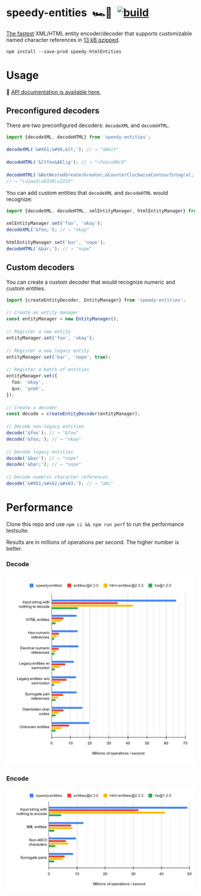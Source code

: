 # speedy-entities&ensp;🏎💨&ensp;[![build](https://github.com/smikhalevski/speedy-entities/actions/workflows/master.yml/badge.svg?branch=master&event=push)](https://github.com/smikhalevski/speedy-entities/actions/workflows/master.yml)

[The fastest](#performance) XML/HTML entity encoder/decoder that supports customizable named character references in
[13 kB gzipped](https://bundlephobia.com/package/speedy-entities).

```shell
npm install --save-prod speedy-htmlEntities
```

# Usage

🔎 [API documentation is available here.](https://smikhalevski.github.io/speedy-entities/)

## Preconfigured decoders

There are two preconfigured decoders: `decodeXML` and `decodeHTML`.

```ts
import {decodeXML, decodeHTML} from 'speedy-entities';

decodeXML('&#X61;&#98;&lt;'); // → "ab&lt"

decodeHTML('&ltfoo&AElig'); // → "<foo\u00c6"

decodeHTML('&NotNestedGreaterGreater;&CounterClockwiseContourIntegral;');
// → "\u2aa2\u0338\u2233"
```

You can add custom entities that `decodeXML` and `decodeHTML` would recognize:

```ts
import {decodeXML, decodeHTML, xmlEntityManager, htmlEntityManager} from 'speedy-entities';

xmlEntityManager.set('foo', 'okay');
decodeXML('&foo;'); // → "okay"

htmlEntityManager.set('bar', 'nope');
decodeHTML('&bar;'); // → "nope"
```

## Custom decoders

You can create a custom decoder that would recognize numeric and custom entities.

```ts
import {createEntityDecoder, EntityManager} from 'speedy-entities';

// Create an entity manager
const entityManager = new EntityManager();

// Register a new entity
entityManager.set('foo', 'okay');

// Register a new legacy entity
entityManager.set('bar', 'nope', true);

// Register a batch of entities
entityManager.set({
  foo: 'okay',
  qux: 'yeah',
});

// Create a decoder
const decode = createEntityDecoder(entityManager);

// Decode non-legacy entities
decode('&foo'); // → "&foo"
decode('&foo;'); // → "okay"

// Decode legacy entities
decode('&bar'); // → "nope"
decode('&bar;'); // → "nope"

// Decode numeric character references
decode('&#X61;&#x62;&#x63;'); // → "abc"
```

# Performance

Clone this repo and use `npm ci && npm run perf` to run the performance testsuite.

Results are in millions of operations per second. The higher number is better.

### Decode

![Decode HTML performance chart](./images/perf-decode-html.svg)

### Encode

![Encode XML performance chart](./images/perf-encode-xml.svg)
